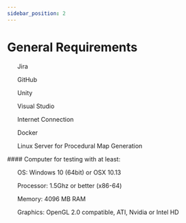 ```yaml
---
sidebar_position: 2
---
```


# General Requirements
<list>
<ul>Jira</ul>
<ul>GitHub</ul>
<ul>Unity</ul>
<ul>Visual Studio</ul>
<ul>Internet Connection</ul>
<ul>Docker</ul>
<ul>Linux Server for Procedural Map Generation</ul>
#### Computer for testing with at least:
<ul>OS: Windows 10 (64bit) or OSX 10.13</ul>
<ul>Processor: 1.5Ghz or better (x86-64)</ul>
<ul>Memory: 4096 MB RAM</ul>
<ul>Graphics: OpenGL 2.0 compatible, ATI, Nvidia or Intel HD</ul>
</list>
